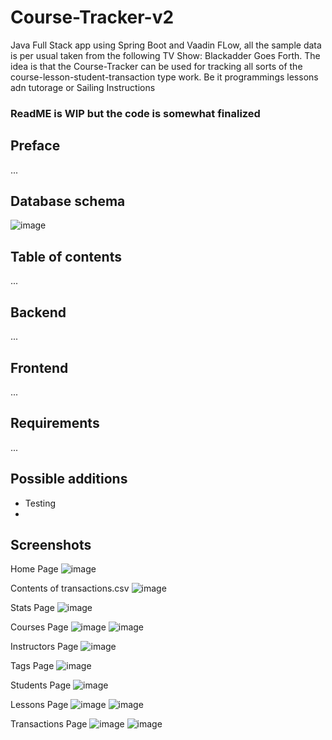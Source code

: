 # Course-Tracker-v2
Java Full Stack app using Spring Boot and Vaadin FLow, all the sample data is per usual taken from the following TV Show: Blackadder Goes Forth.
The idea is that the Course-Tracker can be used for tracking all sorts of the course-lesson-student-transaction type work. Be it programmings lessons adn tutorage or Sailing Instructions
### ReadME is WIP but the code is somewhat finalized



## Preface
...

## Database schema
![image](https://github.com/user-attachments/assets/2ead75f3-d12d-4a4a-bba2-4a43280f661c)


## Table of contents
...

## Backend
...

## Frontend
...

## Requirements
...

## Possible additions
- Testing
- 

## Screenshots
Home Page
![image](https://github.com/user-attachments/assets/e09d8728-32a2-435e-a8c4-258a275fe2c0)

Contents of transactions.csv
![image](https://github.com/user-attachments/assets/aa65205d-8531-4016-a872-40ab3c863034)

Stats Page
![image](https://github.com/user-attachments/assets/9a73e56f-317f-4c87-9293-f5271f85511a)

Courses Page
![image](https://github.com/user-attachments/assets/3335a131-2666-48d9-88ca-8455e54e6774)
![image](https://github.com/user-attachments/assets/76bcbceb-6482-4cf1-9913-ca1452eef144)

Instructors Page
![image](https://github.com/user-attachments/assets/aeb249af-1ca9-4408-8a57-5b74b9bf057c)

Tags Page
![image](https://github.com/user-attachments/assets/d26f2edc-d21d-40d7-8a84-f850e68dfee9)

Students Page
![image](https://github.com/user-attachments/assets/9ffa2749-ac48-4b68-876e-01acb174d261)

Lessons Page
![image](https://github.com/user-attachments/assets/cc883ac6-edcd-4785-bf4a-d65efc464da2)
![image](https://github.com/user-attachments/assets/ebc3ff2e-f9bb-47a9-b626-0dc8caa1f247)

Transactions Page
![image](https://github.com/user-attachments/assets/319648f2-e772-4389-a084-66af88cfca48)
![image](https://github.com/user-attachments/assets/a4c6fa4b-35e0-4bf6-9929-b86f19acafe0)
